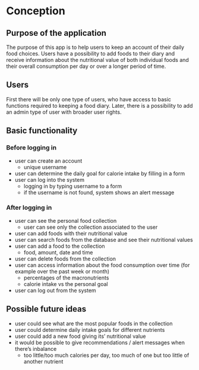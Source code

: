# Conception

## Purpose of the application

The purpose of this app is to help users to keep an account of their daily food choices. Users have a possibility to add foods to their diary and receive information about the nutritional value of both individual foods and their overall consumption per day or over a longer period of time.

## Users

First there will be only one type of users, who have access to basic functions required to keeping a food diary. Later, there is a possibility to add an admin type of user with broader user rights.

## Basic functionality

### Before logging in

- user can create an account
  - unique username
- user can determine the daily goal for calorie intake by filling in a form
- user can log into the system
  - logging in by typing username to a form
  - if the username is not found, system shows an alert message

### After logging in

- user can see the personal food collection
  - user can see only the collection associated to the user
- user can add foods with their nutritional value
- user can search foods from the database and see their nutritional values
- user can add a food to the collection
  - food, amount, date and time
- user can delete foods from the collection
- user can access information about the food consumption over time (for example over the past week or month)
  - percentages of the macronutrients
  - calorie intake vs the personal goal
- user can log out from the system

## Possible future ideas

- user could see what are the most popular foods in the collection
- user could determine daily intake goals for different nutrients
- user could add a new food giving its’ nutritional value
- it would be possible to give recommendations / alert messages when there’s inbalance
  - too little/too much calories per day, too much of one but too little of another nutrient
